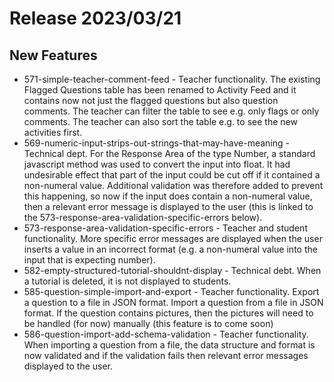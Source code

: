 # Release 2023/03/21

## New Features

- 571-simple-teacher-comment-feed - Teacher functionality. The existing Flagged Questions table has been renamed to Activity Feed and it contains now not just the flagged questions but also question comments. The teacher can filter the table to see e.g. only flags or only comments. The teacher can also sort the table e.g. to see the new activities first.
- 569-numeric-input-strips-out-strings-that-may-have-meaning - Technical dept. For the Response Area of the type Number, a standard javascript method was used to convert the input into float. It had undesirable effect that part of the input could be cut off if it contained a non-numeral value. Additional validation was therefore added to prevent this happening, so now if the input does contain a non-numeral value, then a relevant error message is displayed to the user (this is linked to the 573-response-area-validation-specific-errors below).
- 573-response-area-validation-specific-errors - Teacher and student functionality. More specific error messages are displayed when the user inserts a value in an incorrect format (e.g. a non-numeral value into the input that is expecting number). 
- 582-empty-structured-tutorial-shouldnt-display - Technical debt. When a tutorial is deleted, it is not displayed to students.
- 585-question-simple-import-and-export - Teacher functionality. Export a question to a file in JSON format. Import a question from a file in JSON format. If the question contains pictures, then the pictures will need to be handled (for now) manually (this feature is to come soon)
- 586-question-import-add-schema-validation - Teacher functionality. When importing a question from a file, the data structure and format is now validated and if the validation fails then relevant error messages displayed to the user. 



